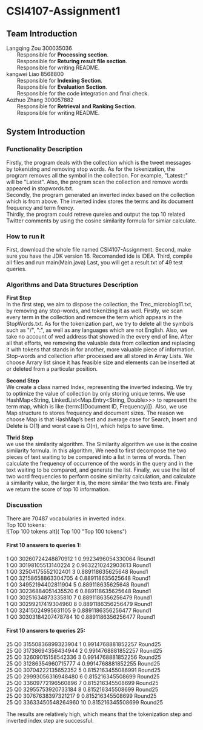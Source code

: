 # CSI4107-Assignment1
## Team Introduction
Langqing Zou 300035036<br>
&emsp;&emsp;Responsible for **Processing section**.<br>
&emsp;&emsp;Responsible for **Returing result file section**.<br>
&emsp;&emsp;Responsible for writing README.<br>
kangwei Liao 8568800<br> 
&emsp;&emsp;Responsible for **Indexing Section**.<br>
&emsp;&emsp;Responsible for **Evaluation Section**.<br>
&emsp;&emsp;Responsible for the code integration and final check.<br>
Aozhuo Zhang 300057882<br>
&emsp;&emsp;Responsible for **Retrieval and Ranking Section**.<br>
&emsp;&emsp;Responsible for writing README.<br>
## System Introduction
### Functionality Description
Firstly, the program deals with the collection which is the tweet messages by tokenizing and removing stop words. As for the tokenization,
the program removes all the symbol in the collection. For example, "Latest::" will be "Latest". Also, the program scan the collection and remove
words appeared in stopwords.txt.<br>
Secondly, the program generated an inverted index based on the collection which is from above. The inverted index stores the terms and its 
document frequency and term frency.<br>
Thirdly, the program could retreve qureies and output the top 10 related Twitter comments by using the cosine similarity formula for simiar calculate. 
### How to run it
First, download the whole file named CSI4107-Assignment.
Second, make sure you have the JDK version 16. Recomanded ide is IDEA.
Third, compile all files and run main(Main.java)
Last, you will get a result.txt of 49 test queries.
### Algorithms and Data Structures Description
**First Step**<br>
In the first step, we aim to dispose the collection, the Trec_microblog11.txt, by removing any stop-words, and tokenizing it as well. Firstly, we scan every term 
in the collection and remove the term which appears in the StopWords.txt.
As for the tokenization part, we try to delete all the symbols such as "/", ":", as well as any languages which are not English. Also, we take no account of wed address that showed in the every end of line. After all that efforts, we removing the valuable data from collection and replacing it with tokens that stands in for another, more valuable piece of information. <br>
Stop-words and collection after processed are all stored in Array Lists. We choose Arrary list since it has feasible size and elements can be inserted at or deleted from a particular position.<br>

**Second Step**<br>
We create a class named Index, representing the inverted indexing. We try to  optimize the value of collection by only storing unique terms. We use HashMap<String, LinkedList<Map.Entry<String, Double>>> to represent the term map, which is like {term:[(Document ID, Frequency)]}. Also, we use Map structure to stores frequency and document sizes. The reason we choose Map is that HashMap’s best and average case for Search, Insert and Delete is O(1) and worst case is O(n), which helps to save time.
<br>

**Thrid Step**<br>
we use the similarity algorithm. The Similarity algorithm we use is the cosine similarity formula. In this algorithm, We need to first decompose the two pieces of text waiting to be compared into a list in terms of words. Then calculate the frequency of occurrence of the words in the query and in the text waiting to be compared, and generate the list. Finally, we use the list of two word frequencies to perform cosine similarity calculation, and calculate a similarity value, the larger it is, the more similar the two texts are. Finaly we return the score of top 10 information.<br>

### Discusstion
There are 70487 vocabularies in inverted index.<br>
Top 100 tokens:<br>
![Top 100 tokens alt]( Top 100 "Top 100 tokens")

#### First 10 answers to queries 1:
1 Q0 30260724248870912 1 0.9923496054330064 Round1 <br>
1 Q0 30198105513140224 2 0.9632210242903613 Round1<br>
1 Q0 32504175552102401 3 0.889118635625648 Round1<br>
1 Q0 32158658863304705 4 0.889118635625648 Round1<br>
1 Q0 34952194402811904 5 0.889118635625648 Round1<br>
1 Q0 30236884051435520 6 0.889118635625648 Round1<br>
1 Q0 30251634873335810 7 0.8891186356256479 Round1<br>
1 Q0 30299217419304960 8 0.8891186356256479 Round1<br>
1 Q0 32415024995631105 9 0.8891186356256477 Round1<br>
1 Q0 30303184207478784 10 0.8891186356256477 Round1<br>
#### First 10 answers to queries 25:
25 Q0 31550836899323904 1 0.9914768881852257 Round25<br>
25 Q0 31738694356434944 2 0.9914768881852257 Round25<br>
25 Q0 32609015158542336 3 0.9914768881852256 Round25<br>
25 Q0 31286354960715777 4 0.9914768881852255 Round25<br>
25 Q0 30704222135652352 5 0.8152163455086991 Round25<br>
25 Q0 29993056316948480 6 0.815216345508699 Round25<br>
25 Q0 33609772196560896 7 0.815216345508699 Round25<br>
25 Q0 32955753920733184 8 0.815216345508699 Round25<br>
25 Q0 30767638397321217 9 0.815216345508699 Round25<br>
25 Q0 33633450548264960 10 0.815216345508699 Round25<br>

The results are relatively high, which means that the tokenization step and inverted index step are successful.

